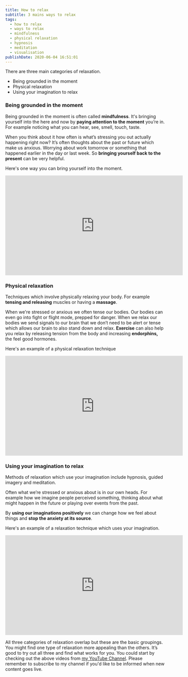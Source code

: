 ```yaml
---
title: How to relax
subtitle: 3 mains ways to relax
tags:
  - how to relax
  - ways to relax
  - mindfulness
  - physical relaxation
  - hypnosis
  - meditation
  - visualisation
publishDate: 2020-06-04 16:51:01
---
```

There are three main categories of relaxation.

* Being grounded in the moment
* Physical relaxation
* Using your imagination to relax

### Being grounded in the moment

Being grounded in the moment is often called **mindfulness**. It's bringing yourself into the here and now by **paying attention to the moment** you’re in. For example noticing what you can hear, see, smell, touch, taste. 

When you think about it how often is what’s stressing you out actually happening right now? It’s often thoughts about the past or future which make us anxious. Worrying about work tomorrow or something that happened earlier in the day or last week. So **bringing yourself back to the present** can be very helpful.

Here's one way you can bring yourself into the moment.

<div class="video-container">
<iframe width="560" height="315" src="https://www.youtube.com/embed/inF_RytmaYo" frameborder="0" allow="accelerometer; autoplay; encrypted-media; gyroscope; picture-in-picture" allowfullscreen></iframe>
</div>

### Physical relaxation

Techniques which involve physically relaxing your body. For example **tensing and releasing** muscles or having a **massage**. 

When we're stressed or anxious we often tense our bodies. Our bodies can even go into fight or flight mode, prepped for danger. When we relax our bodies we send signals to our brain that we don’t need to be alert or tense which allows our brain to also stand down and relax. **Exercise** can also help you relax by releasing tension from the body and increasing **endorphins,** the feel good hormones.

Here's an example of a physical relaxation technique

<div class="video-container">
<iframe width="560" height="315" src="https://www.youtube.com/embed/tP1qLC07tGM" frameborder="0" allow="accelerometer; autoplay; encrypted-media; gyroscope; picture-in-picture" allowfullscreen></iframe>
</div>

### **Using your imagination to relax**

Methods of relaxation which use your imagination include hypnosis, guided imagery and meditation.

Often what we’re stressed or anxious about is in our own heads. For example how we imagine people perceived something, thinking about what might happen in the future or playing over events from the past. 

By **using our imaginations positively** we can change how we feel about things and **stop the anxiety at its source**.

Here's an example of a relaxation technique which uses your imagination.

<div class="video-container">
<iframe width="560" height="315" src="https://www.youtube.com/embed/N6IcKuUoYvw" frameborder="0" allow="accelerometer; autoplay; encrypted-media; gyroscope; picture-in-picture" allowfullscreen></iframe>
</div>

All three categories of relaxation overlap but these are the basic groupings. You might find one type of relaxation more appealing than the others. It’s good to try out all three and find what works for you. You could start by checking out the above videos from [my YouTube Channel](https://www.youtube.com/channel/UCJcTNav3REGTI1UYEOQkhGQ/). Please remember to subscribe to my channel if you'd like to be informed when new content goes live.